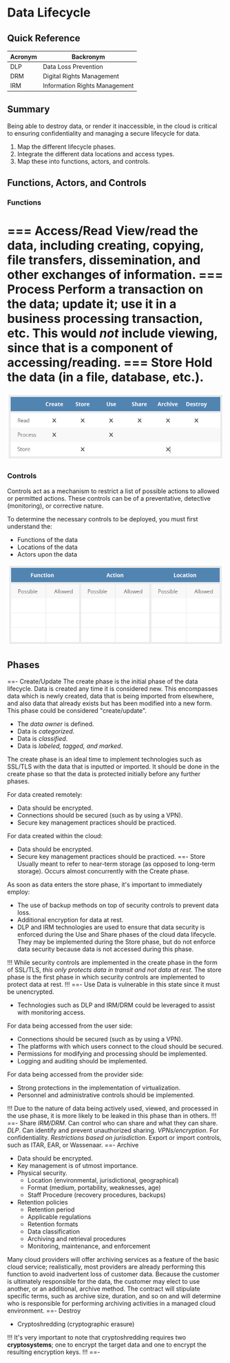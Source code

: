 # Data Lifecycle

## Quick Reference

| Acronym | Backronym |
| - | - |
| DLP | Data Loss Prevention |
| DRM | Digital Rights Management |
| IRM | Information Rights Management |

## Summary

Being able to destroy data, or render it inaccessible, in the cloud is critical to ensuring confidentiality and managing a secure lifecycle for data.

1. Map the different lifecycle phases.
2. Integrate the different data locations and access types.
3. Map these into functions, actors, and controls.

## Functions, Actors, and Controls

### Functions

=== Access/Read
View/read the data, including creating, copying, file transfers, dissemination, and other exchanges of information.
=== Process
Perform a transaction on the data; update it; use it in a business processing transaction, etc. This would *not* include viewing, since that is a component of accessing/reading.
=== Store
Hold the data (in a file, database, etc.).
===

![Information Lifecycle Phases](/static/information-lifecycle-phases.png)

### Controls

Controls act as a mechanism to restrict a list of possible actions to allowed or permitted actions. These controls can be of a preventative, detective (monitoring), or corrective nature.

To determine the necessary controls to be deployed, you must first understand the:

- Functions of the data
- Locations of the data
- Actors upon the data

![Mapping the Lifecycle](/static/mapping-the-lifecycle.png)

## Phases

==- Create/Update
The create phase is the initial phase of the data lifecycle. Data is created any time it is considered new. This encompasses data which is newly created, data that is being imported from elsewhere, and also data that already exists but has been modified into a new form. This phase could be considered "create/update".

- The *data owner* is defined.
- Data is *categorized*.
- Data is *classified*.
- Data is *labeled, tagged, and marked*.

The create phase is an ideal time to implement technologies such as SSL/TLS with the data that is inputted or imported. It should be done in the create phase so that the data is protected initially before any further phases.

For data created remotely:

- Data should be encrypted.
- Connections should be secured (such as by using a VPN).
- Secure key management practices should be practiced.

For data created within the cloud:

- Data should be encrypted.
- Secure key management practices should be practiced.
==- Store
Usually meant to refer to near-term storage (as opposed to long-term storage). Occurs almost concurrently with the Create phase.

As soon as data enters the store phase, it's important to immediately employ:

- The use of backup methods on top of security controls to prevent data loss.
- Additional encryption for data at rest.
- DLP and IRM technologies are used to ensure that data security is enforced during the Use and Share phases of the cloud data lifecycle. They may be implemented during the Store phase, but do not enforce data security because data is not accessed during this phase.

!!!
While security controls are implemented in the create phase in the form of SSL/TLS, *this only protects data in transit and not data at rest*. The store phase is the first phase in which security controls are implemented to protect data at rest.
!!!
==- Use
Data is vulnerable in this state since it must be unencrypted.

- Technologies such as DLP and IRM/DRM could be leveraged to assist with monitoring access.

For data being accessed from the user side:

- Connections should be secured (such as by using a VPN).
- The platforms with which users connect to the cloud should be secured.
- Permissions for modifying and processing should be implemented.
- Logging and auditing should be implemented.

For data being accessed from the provider side:

- Strong protections in the implementation of virtualization.
- Personnel and administrative controls should be implemented.

!!!
Due to the nature of data being actively used, viewed, and processed in the use phase, it is more likely to be leaked in this phase than in others.
!!!
==- Share
*IRM/DRM*. Can control who can share and what they can share.
*DLP*. Can identify and prevent unauthorized sharing.
*VPNs/encryption*. For confidentiality.
*Restrictions based on jurisdiction*. Export or import controls, such as ITAR, EAR, or Wassenaar.
==- Archive
- Data should be encrypted.
- Key management is of utmost importance.
- Physical security.
  - Location (environmental, jurisdictional, geographical)
  - Format (medium, portability, weaknesses, age)
  - Staff Procedure (recovery procedures, backups)
- Retention policies
  - Retention period
  - Applicable regulations
  - Retention formats
  - Data classification
  - Archiving and retrieval procedures
  - Monitoring, maintenance, and enforcement

Many cloud providers will offer archiving services as a feature of the basic cloud service; realistically, most providers are already performing this function to avoid inadvertent loss of customer data. Because the customer is ultimately responsible for the data, the customer may elect to use another, or an additional, archive method. The contract will stipulate specific terms, such as archive size, duration, and so on and will determine who is responsible for performing archiving activities in a managed cloud environment.
==- Destroy
- Cryptoshredding (cryptographic erasure)

!!!
It's very important to note that cryptoshredding requires two **cryptosystems**; one to encrypt the target data and one to encrypt the resulting encryption keys.
!!!
==-
